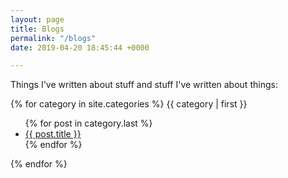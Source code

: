 ```yaml
---
layout: page
title: Blogs
permalink: "/blogs"
date: 2019-04-20 18:45:44 +0000

---
```

Things I've written about stuff and stuff I've written about things:

{% for category in site.categories %}
  <a name="{{ category | first }}">{{ category | first }}</a>
    <ul>
    {% for post in category.last %}
      <li><a href="{{ post.url }}">{{ post.title }}</a></li>
    {% endfor %}
    </ul>
{% endfor %}
</ul>
